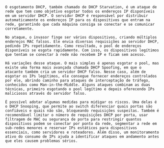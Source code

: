     O esgotamento DHCP, também chamado de DHCP Starvation, é um ataque de rede que tem como objetivo esgotar todos os endereços IP disponíveis em um servidor DHCP. O servidor DHCP é responsável por distribuir automaticamente os endereços IP para os dispositivos que entram na rede, garantindo que cada máquina consiga se conectar e se comunicar corretamente.

    No ataque, o invasor finge ser vários dispositivos, criando múltiplos endereços MAC falsos. Ele envia diversas requisições ao servidor DHCP, pedindo IPs repetidamente. Como resultado, o pool de endereços disponíveis se esgota rapidamente. Com isso, os dispositivos legítimos que tentam se conectar à rede não recebem IP e ficam sem acesso.

    Há variações desse ataque. O mais simples é apenas esgotar o pool, mas existe uma forma mais avançada chamada DHCP Spoofing, em que o atacante também cria um servidor DHCP falso. Nesse caso, além de esgotar os IPs legítimos, ele consegue fornecer endereços controlados por ele, abrindo caminho para ataques de interceptação de tráfego, conhecidos como Man-in-the-Middle. Alguns ataques combinam as duas técnicas, primeiro esgotando o pool legítimo e depois oferecendo IPs maliciosos através do servidor falso.

    É possível adotar algumas medidas para midigar os riscos. Uma delas é o DHCP Snooping, que permite ao switch diferenciar quais portas são confiáveis e quais não são, bloqueando requisições suspeitas. Também é recomendável limitar o número de requisições DHCP por porta, usar filtragem de MAC ou segurança de porta para restringir quantos dispositivos podem se conectar por ponto da rede, segmentar a rede em sub-redes menores e reservar IPs estáticos para dispositivos essenciais, como servidores e roteadores. Além disso, um monitoramento ativo do consumo de IPs ajuda a identificar ataques em andamento antes que eles causem problemas sérios.

